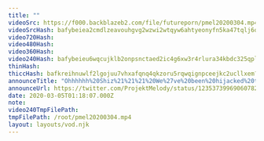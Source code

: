 ```yaml
---
title: ""
videoSrc: https://f000.backblazeb2.com/file/futureporn/pmel20200304.mp4
videoSrcHash: bafybeiea2cmdlzeavouhgvg2wzwi2wtqyw6ahtyeonyfn5ka47tqlj6ql4?filename=projektmelody-chaturbate-20200305T011807Z-source.mp4
video720Hash: 
video480Hash: 
video360Hash: 
video240Hash: bafybeieu6wqcujklb2onpsnctaed2ic4g6xw3r4rlura34kbdc325qpl2m?filename=projektmelody-chaturbate-20200305T011807Z-240p.mp4
thinHash: 
thiccHash: bafkreihnuwlf2lgojuu7vhxafqnq4qkzoru5rqwqignpceejkc2ucllxem?filename=20200305T011807Z-thicc.jpg
announceTitle: "Ohhhhhh%20Shiz%21%21%21%20We%27ve%20been%20hijacked%20tonight%20by%20my%20guest%20dj%2C%20anisonghijack%21%21%20btw%20I%27m%20online"
announceUrl: https://twitter.com/ProjektMelody/status/1235373996906078208
date: 2020-03-05T01:18:07.000Z
note: 
video240TmpFilePath: 
tmpFilePath: /root/pmel20200304.mp4
layout: layouts/vod.njk
---
```


